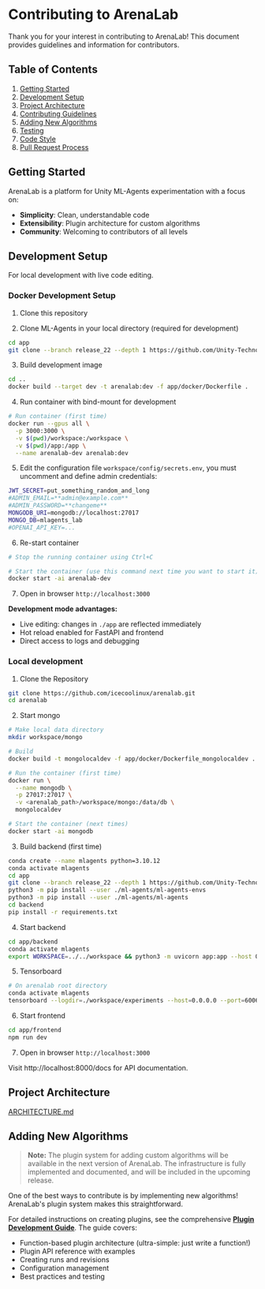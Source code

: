 # Contributing to ArenaLab

Thank you for your interest in contributing to ArenaLab! This document provides guidelines and information for contributors.

## Table of Contents

1. [Getting Started](#getting-started)
2. [Development Setup](#development-setup)  
3. [Project Architecture](#project-architecture)
4. [Contributing Guidelines](#contributing-guidelines)
5. [Adding New Algorithms](#adding-new-algorithms)
6. [Testing](#testing)
7. [Code Style](#code-style)
8. [Pull Request Process](#pull-request-process)

## Getting Started

ArenaLab is a platform for Unity ML-Agents experimentation with a focus on:
- **Simplicity**: Clean, understandable code
- **Extensibility**: Plugin architecture for custom algorithms
- **Community**: Welcoming to contributors of all levels

## Development Setup

For local development with live code editing.

### Docker Development Setup

1. Clone this repository

2. Clone ML-Agents in your local directory (required for development)
```bash
cd app
git clone --branch release_22 --depth 1 https://github.com/Unity-Technologies/ml-agents.git ml-agents
```

3. Build development image
```bash
cd ..
docker build --target dev -t arenalab:dev -f app/docker/Dockerfile .
```

4. Run container with bind-mount for development
```bash
# Run container (first time)
docker run --gpus all \
  -p 3000:3000 \
  -v $(pwd)/workspace:/workspace \
  -v $(pwd)/app:/app \
  --name arenalab-dev arenalab:dev
```

5. Edit the configuration file `workspace/config/secrets.env`, you must uncomment and define admin credentials:
```bash
JWT_SECRET=put_something_random_and_long
#ADMIN_EMAIL=**admin@example.com**
#ADMIN_PASSWORD=**changeme**
MONGODB_URI=mongodb://localhost:27017
MONGO_DB=mlagents_lab
#OPENAI_API_KEY=...
```
6. Re-start container
```bash
# Stop the running container using Ctrl+C

# Start the container (use this command next time you want to start it)
docker start -ai arenalab-dev
```

7. Open in browser `http://localhost:3000`

**Development mode advantages:**
- Live editing: changes in `./app` are reflected immediately
- Hot reload enabled for FastAPI and frontend
- Direct access to logs and debugging


### Local development

1. Clone the Repository

```bash
git clone https://github.com/icecoolinux/arenalab.git
cd arenalab
```

2. Start mongo
```bash
# Make local data directory
mkdir workspace/mongo

# Build
docker build -t mongolocaldev -f app/docker/Dockerfile_mongolocaldev .

# Run the container (first time)
docker run \
  --name mongodb \
  -p 27017:27017 \
  -v <arenalab_path>/workspace/mongo:/data/db \
  mongolocaldev

# Start the container (next times)
docker start -ai mongodb
```

3. Build backend (first time)
```bash
conda create --name mlagents python=3.10.12
conda activate mlagents
cd app
git clone --branch release_22 --depth 1 https://github.com/Unity-Technologies/ml-agents.git ml-agents
python3 -m pip install --user ./ml-agents/ml-agents-envs
python3 -m pip install --user ./ml-agents/ml-agents
cd backend
pip install -r requirements.txt
```

4. Start backend
```bash
cd app/backend
conda activate mlagents
export WORKSPACE=../../workspace && python3 -m uvicorn app:app --host 0.0.0.0 --port 8000 --reload
```

5. Tensorboard
```bash
# On arenalab root directory
conda activate mlagents
tensorboard --logdir=./workspace/experiments --host=0.0.0.0 --port=6006
```

6. Start frontend
```bash
cd app/frontend
npm run dev
```

7. Open in browser `http://localhost:3000`


Visit http://localhost:8000/docs for API documentation.

## Project Architecture

[ARCHITECTURE.md](ARCHITECTURE.md)

## Adding New Algorithms

> **Note:** The plugin system for adding custom algorithms will be available in the next version of ArenaLab. The infrastructure is fully implemented and documented, and will be included in the upcoming release.

One of the best ways to contribute is by implementing new algorithms! ArenaLab's plugin system makes this straightforward.

For detailed instructions on creating plugins, see the comprehensive **[Plugin Development Guide](PLUGINS_DEVELOPMENT.md)**. The guide covers:
- Function-based plugin architecture (ultra-simple: just write a function!)
- Plugin API reference with examples
- Creating runs and revisions
- Configuration management
- Best practices and testing
